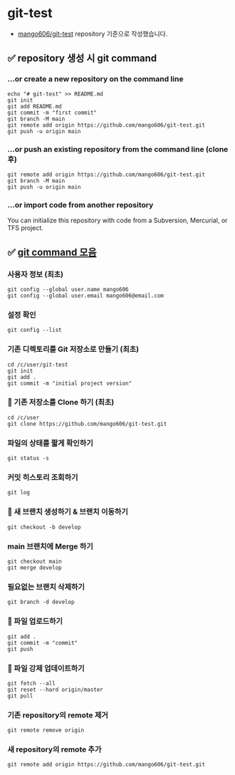 # git-test
- [mango606/git-test](https://github.com/mango606/git-test.git) repository 기준으로 작성했습니다.
## ✅ repository 생성 시 git command
### …or create a new repository on the command line
```
echo "# git-test" >> README.md
git init
git add README.md
git commit -m "first commit"
git branch -M main
git remote add origin https://github.com/mango606/git-test.git
git push -u origin main
```
### …or push an existing repository from the command line (clone 후)
```
git remote add origin https://github.com/mango606/git-test.git
git branch -M main
git push -u origin main
```
### …or import code from another repository
You can initialize this repository with code from a Subversion, Mercurial, or TFS project.

## ✅ [git command 모음](https://git-scm.com/book/en/v2)
### 사용자 정보 (최초)
```
git config --global user.name mango606
git config --global user.email mango606@email.com
```
### 설정 확인
```
git config --list
```
### 기존 디렉토리를 Git 저장소로 만들기 (최초)
```
cd /c/user/git-test
git init
git add .
git commit -m "initial project version"
```
### 📌 기존 저장소를 Clone 하기 (최초)
```
cd /c/user
git clone https://github.com/mango606/git-test.git
```
### 파일의 상태를 짧게 확인하기
```
git status -s
```
### 커밋 히스토리 조회하기
```
git log
```
### 📌 새 브랜치 생성하기 & 브랜치 이동하기
```
git checkout -b develop
```
### main 브랜치에 Merge 하기
```
git checkout main
git merge develop
```
### 필요없는 브랜치 삭제하기
```
git branch -d develop
```
### 📌 파일 업로드하기
```
git add .
git commit -m "commit"
git push
```
### 📌 파일 강제 업데이트하기
```
git fetch --all
git reset --hard origin/master
git pull
```
### 기존 repository의 remote 제거
```
git remote remove origin
```
### 새 repository의 remote 추가
```
git remote add origin https://github.com/mango606/git-test.git
```
